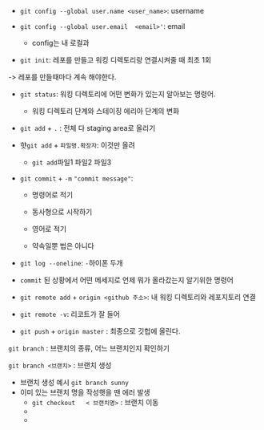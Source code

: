 - `git config --global user.name <user_name>`: username
- `git config --global user.email  <email>'`: email
  - config는 내 로컬과 

- `git init`: 레포를 만들고 워킹 디렉토리랑 연결시켜줄 때 최초 1회

-> 레포를 만들때마다 계속 해야한다.

- `git status`: 워킹 디렉토리에 어떤 변화가 있는지 알아보는 명령어. 
  - 워킹 디렉토리 단계와 스테이징 에리아 단계의 변화

- `git add` + `.` : 전체 다 staging area로 올리기

- 햣`git add` + `파일명.확장자`: 이것만 올려
  -  `git add`파일1 파일2 파일3

- `git commit` + `-m` `"commit message"`: 

  - 명령어로 적기

  - 동사형으로 시작하기
  - 영어로 적기  
  -  약속일뿐 법은 아니다

-  `git log --oneline`: `-`하이폰 두개

  - `commit` 된 상황에서 어떤 메세지로 언제 뭐가 올라갔는지 알기위한 명령어

- `git remote add` + `origin <github 주소>`: 내 워킹 디렉토리와 레포지토리 연결

- `git remote -v`: 리코트가 잘 들어

- `git push` + `origin master` : 최종으로 깃헙에 올린다.



<hd>

`git branch` : 브랜치의 종류, 어느 브랜치인지 확인하기

`git branch <브랜치>`  : 브랜치 생성

- 브랜치 생성 예시 `git branch sunny` 
- 이미 있는 브랜치 명을 작성햇을 땐 에러 발생
  - `git checkout	< 브랜치명>` : 브랜치 이동
  - 
  - 